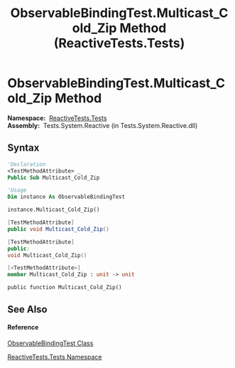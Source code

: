 ﻿---
title: ObservableBindingTest.Multicast_Cold_Zip Method  (ReactiveTests.Tests)
TOCTitle: Multicast_Cold_Zip Method
ms:assetid: M:ReactiveTests.Tests.ObservableBindingTest.Multicast_Cold_Zip
ms:mtpsurl: https://msdn.microsoft.com/en-us/library/reactivetests.tests.observablebindingtest.multicast_cold_zip(v=VS.103)
ms:contentKeyID: 36620970
ms.date: 06/28/2011
mtps_version: v=VS.103
f1_keywords:
- ReactiveTests.Tests.ObservableBindingTest.Multicast_Cold_Zip
dev_langs:
- CSharp
- JScript
- VB
- FSharp
- c++
---

# ObservableBindingTest.Multicast\_Cold\_Zip Method

**Namespace:**  [ReactiveTests.Tests](hh289046\(v=vs.103\).md)  
**Assembly:**  Tests.System.Reactive (in Tests.System.Reactive.dll)

## Syntax

``` vb
'Declaration
<TestMethodAttribute> _
Public Sub Multicast_Cold_Zip
```

``` vb
'Usage
Dim instance As ObservableBindingTest

instance.Multicast_Cold_Zip()
```

``` csharp
[TestMethodAttribute]
public void Multicast_Cold_Zip()
```

``` c++
[TestMethodAttribute]
public:
void Multicast_Cold_Zip()
```

``` fsharp
[<TestMethodAttribute>]
member Multicast_Cold_Zip : unit -> unit 
```

``` jscript
public function Multicast_Cold_Zip()
```

## See Also

#### Reference

[ObservableBindingTest Class](hh303616\(v=vs.103\).md)

[ReactiveTests.Tests Namespace](hh289046\(v=vs.103\).md)

